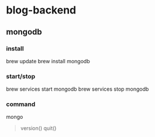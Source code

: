 # blog-backend

## mongodb
### install
brew update
brew install mongodb
### start/stop
brew services start mongodb
brew services stop mongodb
### command
mongo
> version()
> quit()

